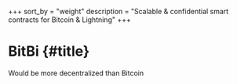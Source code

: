 +++
sort_by = "weight"
description = "Scalable & confidential smart contracts for Bitcoin & Lightning"
+++

# BitBi {#title}

<div class="subtitle">Would be more decentralized than Bitcoin</div>

<!-- <div class="highlight-box">
  <h3>Trade BTB on Ethereum</h3>
  <p>Bridge your BTB to Ethereum and trade WBTB on Uniswap!</p>
  <a href="/use#trade-wbtb-on-uniswap" class="button button-primary">Learn More</a>
</div> -->
